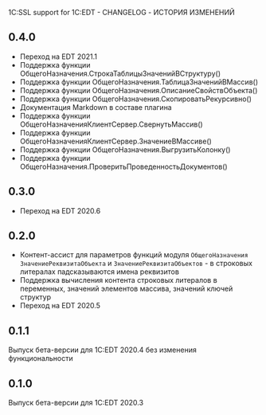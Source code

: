 1C:SSL support for 1C:EDT - CHANGELOG - ИСТОРИЯ ИЗМЕНЕНИЙ

## 0.4.0

* Переход на EDT 2021.1
* Поддержка функции ОбщегоНазначения.СтрокаТаблицыЗначенийВСтруктуру()
* Поддержка функции ОбщегоНазначения.ТаблицаЗначенийВМассив()
* Поддержка функции ОбщегоНазначения.ОписаниеСвойствОбъекта()
* Поддержка функции ОбщегоНазначения.СкопироватьРекурсивно()
* Документация Markdown в составе плагина
* Поддержка функции ОбщегоНазначенияКлиентСервер.СвернутьМассив()
* Поддержка функции ОбщегоНазначенияКлиентСервер.ЗначениеВМассиве()
* Поддержка функции ОбщегоНазначения.ВыгрузитьКолонку()
* Поддержка функции ОбщегоНазначения.ПроверитьПроведенностьДокументов()

## 0.3.0

* Переход на EDT 2020.6

## 0.2.0

* Контент-ассист для параметров функций модуля `ОбщегоНазначения` `ЗначениеРеквизитаОбъекта` и `ЗначениеРеквизитаОбъектов` - в строковых литералах падсказываются имена реквизитов
* Поддержка вычисления контента строковых литералов в переменных, значений элементов массива, значений ключей структур
* Переход на EDT 2020.5

## 0.1.1

Выпуск бета-версии для 1C:EDT 2020.4 без изменения функциональности

## 0.1.0

Выпуск бета-версии для 1C:EDT 2020.3
